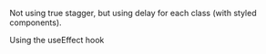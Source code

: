 Not using true stagger, but using delay for each class (with styled components).

Using the useEffect hook
